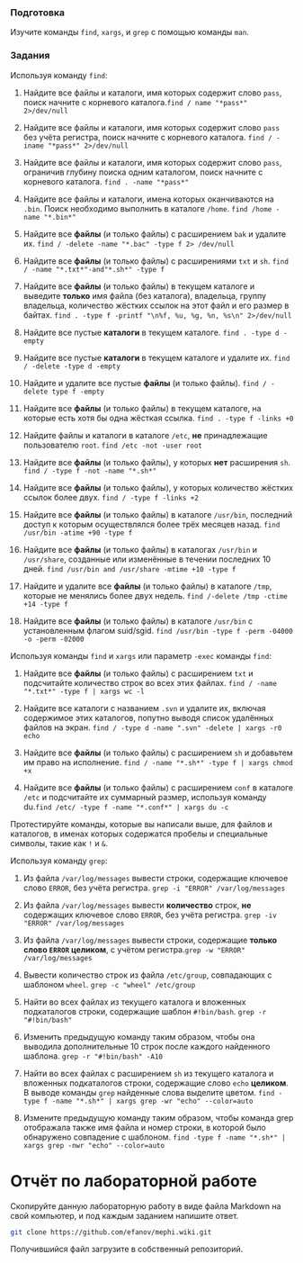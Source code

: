 ### Подготовка

Изучите команды `find`, `xargs`, и `grep` с помощью команды `man`.

### Задания

Используя команду `find`:

1. Найдите все файлы и каталоги, имя которых содержит слово `pass`, поиск начните с корневого каталога.`find / name "*pass*" 2>/dev/null`

1. Найдите все файлы и каталоги, имя которых содержит слово `pass` без учёта регистра, поиск начните с корневого каталога. `find / -iname "*pass*" 2>/dev/null`

1. Найдите все файлы и каталоги, имя которых содержит слово `pass`, ограничив глубину поиска одним каталогом, поиск начните с корневого каталога. `find . -name "*pass*"`

1. Найдите все файлы и каталоги, имена которых оканчиваются на `.bin`. Поиск необходимо выполнить в каталоге `/home`. `find /home -name "*.bin*"`

1. Найдите все **файлы** (и только файлы) с расширением `bak` и удалите их. `find / -delete -name "*.bac" -type f 2> /dev/null`

1. Найдите все **файлы** (и только файлы) с расширениями `txt` и `sh`. `find / -name "*.txt*"-and"*.sh*" -type f`

1. Найдите все **файлы** (и только файлы) в текущем каталоге и выведите **только** имя файла (без каталога), владельца, группу владельца, количество жёстких ссылок на этот файл и его размер в байтах. `find . -type f -printf "\n%f, %u, %g, %n, %s\n" 2>/dev/null`

1. Найдите все пустые **каталоги** в текущем каталоге. `find . -type d -empty`

1. Найдите все пустые **каталоги** в текущем каталоге и удалите их. `find / -delete -type d -empty`

1. Найдите и удалите все пустые **файлы** (и только файлы). `find / -delete type f -empty`

1. Найдите все **файлы** (и только файлы) в текущем каталоге, на которые есть хотя бы одна жёсткая ссылка. `find . -type f -links +0`

1. Найдите файлы и каталоги в каталоге `/etc`, **не** принадлежащие пользователю `root`. `find /etc -not -user root`

1. Найдите все **файлы** (и только файлы), у которых **нет** расширения `sh`. `find / -type f -not -name "*.sh*"`

1. Найдите все **файлы** (и только файлы), у которых количество жёстких ссылок более двух. `find / -type f -links +2`

1. Найдите все **файлы** (и только файлы) в каталоге `/usr/bin`, последний доступ к которым осуществлялся более трёх месяцев назад. `find /usr/bin -atime +90 -type f`

1. Найдите все **файлы** (и только файлы) в каталогах `/usr/bin` и `/usr/share`, созданные или изменённые в течении последних 10 дней. `find /usr/bin and /usr/share -mtime +10 -type f`

1. Найдите и удалите все **файлы** (и только файлы) в каталоге `/tmp`, которые не менялись более двух недель. `find /-delete /tmp -ctime +14 -type f`

1. Найдите все **файлы** (и только файлы) в каталоге `/usr/bin` с установленным флагом suid/sgid. `find /usr/bin -type f -perm -04000 -o -perm -02000`

Используя команды `find` и `xargs` или параметр `-exec` команды `find`:

1. Найдите все **файлы** (и только файлы) с расширением `txt` и подсчитайте количество строк во всех этих файлах. `find / -name "*.txt*" -type f | xargs wc -l`

1. Найдите все каталоги с названием `.svn` и удалите их, включая содержимое этих каталогов, попутно выводя список удалённых файлов на экран. `find / -type d -name ".svn" -delete | xargs -r0 echo`

1. Найдите все **файлы** (и только файлы) с расширением `sh` и добавьтем им право на исполнение. `find / -name "*.sh*" -type f | xargs chmod +x`

1. Найдите все **файлы** (и только файлы) с расширением `conf` в каталоге `/etc` и подсчитайте их суммарный размер, используя команду du.`find /etc/ -type f -name "*.conf*" | xargs du -c`

Протестируйте команды, которые вы написали выше, для файлов и каталогов, в именах которых содержатся пробелы и специальные символы, такие как `!` и `&`.

Используя команду `grep`:

1. Из файла `/var/log/messages` вывести строки, содержащие ключевое слово `ERROR`, без учёта регистра. `grep -i "ERROR" /var/log/messages`

1. Из файла `/var/log/messages` вывести **количество** строк, **не** содержащих ключевое слово `ERROR`, без учёта регистра. `grep -iv "ERROR" /var/log/messages`

1. Из файла `/var/log/messages` вывести строки, содержащие **только слово `ERROR` целиком**, с учётом регистра.`grep -w "ERROR" /var/log/messages`

1. Вывести количество строк из файла `/etc/group`, совпадающих с шаблоном `wheel`. `grep -c "wheel" /etc/group`

1. Найти во всех файлах из текущего каталога и вложенных подкаталогов строки, содержащие шаблон `#!bin/bash`. `grep -r "#!bin/bash"`

1. Изменить предыдущую команду таким образом, чтобы она выводила дополнительные 10 строк после каждого найденного шаблона. `grep -r "#!bin/bash" -A10`

1. Найти во всех файлах с расширением `sh` из текущего каталога и вложенных подкаталогов строки, содержащие слово `echo` **целиком**. В выводе команды `grep` найденные слова выделите цветом. `find -type f -name "*.sh*" | xargs grep -wr "echo" --color=auto`

1. Измените предыдущую команду таким образом, чтобы команда grep отображала также имя файла и номер строки, в которой было обнаружено совпадение с шаблоном. `find -type f -name "*.sh*" | xargs grep -nwr "echo" --color=auto`

# Отчёт по лабораторной работе

Скопируйте данную лабораторную работу в виде файла Markdown на свой компьютер, и под каждым заданием напишите ответ.

```sh
git clone https://github.com/efanov/mephi.wiki.git
```

Получившийся файл загрузите в собственный репозиторий.
